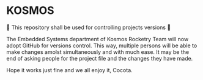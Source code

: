 # KOSMOS
🚀 This repository shall be used for controlling projects versions 🚀



The Embedded Systems department of Kosmos Rocketry Team will now adopt GitHub for versions control.
This way, multiple persons will be able to make changes amolst simultaneously and with much ease.
It may be the end of asking people for the project file and the changes they have made.

Hope it works just fine and we all enjoy it,
Cocota.
